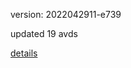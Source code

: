 version: 2022042911-e739

updated 19 avds

[details](https://github.com/0x74f917491bfa7ebfa379/ali_avd_db/blob/master/change_log/2022/04/29/11/e739.txt)